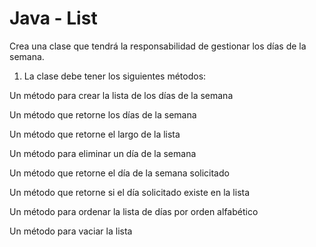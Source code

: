 # Java - List
Crea una clase que tendrá la responsabilidad de gestionar los días de la semana.


1. La clase debe tener los siguientes métodos:

Un método para crear la lista de los días de la semana

Un método que retorne los días de la semana

Un método que retorne el largo de la lista

Un método para eliminar un día de la semana

Un método que retorne el día de la semana solicitado

Un método que retorne si el día solicitado existe en la lista

Un método para ordenar la lista de días por orden alfabético

Un método para vaciar la lista